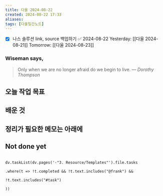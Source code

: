 ```yaml
---
title: 다울 2024-08-22
created: 2024-08-22 17:33
aliases: 
tags: [다울일간노트]
---
```

- [x] 나스 솔루션 link, source 백업하기 ✅ 2024-08-22
Yesterday: [[다울 2024-08-21]]
Tomorrow: [[다울 2024-08-23]]

### Wiseman says,
> Only when we are no longer afraid do we begin to live.
> — <cite>Dorothy Thompson</cite>


## 오늘 작업 목표




## 배운 것




## 정리가 필요한 메모는 아래에

## Not done yet

```dataviewjs

dv.taskList(dv.pages('-"3. Resource/Templates"').file.tasks

.where(t => !t.completed && !t.text.includes("@frank") &&

!t.text.includes("#task")

))

```
